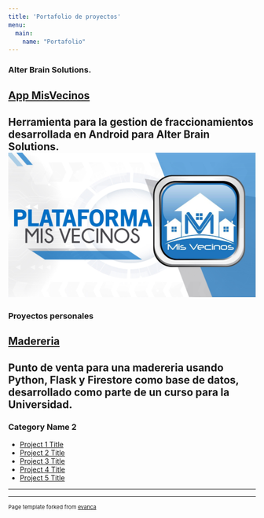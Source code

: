 ```yaml
---
title: 'Portafolio de proyectos'
menu:
  main:
    name: "Portafolio"
---
```


### Alter Brain Solutions.

[App MisVecinos](https://appmisvecinos.com/)
---
Herramienta para la gestion de fraccionamientos desarrollada en Android para Alter Brain Solutions.
![imagen](https://raw.githubusercontent.com/JS2202/my_launchx_blog/master/static/images/missveci.jpg)
---
### Proyectos personales

[Madereria](https://github.com/JS2202/MadereriaPV)
---
Punto de venta para una madereria usando Python, Flask y Firestore como base de datos, desarrollado como parte de un curso para la Universidad.
---



### Category Name 2

- [Project 1 Title](http://example.com/)
- [Project 2 Title](http://example.com/)
- [Project 3 Title](http://example.com/)
- [Project 4 Title](http://example.com/)
- [Project 5 Title](http://example.com/)

---




---
<p style="font-size:11px">Page template forked from <a href="https://github.com/evanca/quick-portfolio">evanca</a></p>
<!-- Remove above link if you don't want to attibute -->